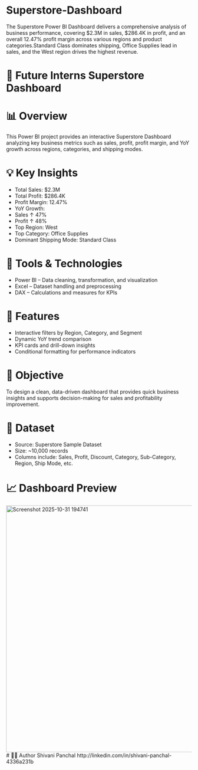 # Superstore-Dashboard
The Superstore Power BI Dashboard delivers a comprehensive analysis of business performance, covering $2.3M in sales, $286.4K in profit, and an overall 12.47% profit margin across various regions and product categories.Standard Class dominates shipping, Office Supplies lead in sales, and the West region drives the highest revenue.
# 🛒 Future Interns Superstore Dashboard
# 📊 Overview
This Power BI project provides an interactive Superstore Dashboard analyzing key business metrics such as sales, profit, profit margin, and YoY growth across regions, categories, and shipping modes.
# 💡 Key Insights
- Total Sales: $2.3M
- Total Profit: $286.4K
- Profit Margin: 12.47%
- YoY Growth:
- Sales ↑ 47%
- Profit ↑ 48%
- Top Region: West
- Top Category: Office Supplies
- Dominant Shipping Mode: Standard Class
# 🧠 Tools & Technologies
- Power BI – Data cleaning, transformation, and visualization
- Excel – Dataset handling and preprocessing
- DAX – Calculations and measures for KPIs
# 🧩 Features
- Interactive filters by Region, Category, and Segment
- Dynamic YoY trend comparison
- KPI cards and drill-down insights
- Conditional formatting for performance indicators
# 🚀 Objective
To design a clean, data-driven dashboard that provides quick business insights and supports decision-making for sales and profitability improvement.
# 📂 Dataset
- Source: Superstore Sample Dataset
- Size: ~10,000 records
- Columns include: Sales, Profit, Discount, Category, Sub-Category, Region, Ship Mode, etc.
# 📈 Dashboard Preview
<img width="1207" height="669" alt="Screenshot 2025-10-31 194741" src="https://github.com/user-attachments/assets/a1230818-c89c-47c2-8d83-635764fe5613" />
# 🧑‍💻 Author
Shivani Panchal
http://linkedin.com/in/shivani-panchal-4336a231b
